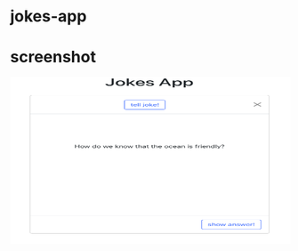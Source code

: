 # jokes-app

# screenshot
 <img src="https://raw.githubusercontent.com/emmabeanween/jokes-app/main/images/jokesappone.png" 
 width="550" height="300"></br>
